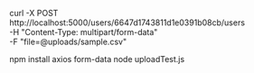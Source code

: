 curl -X POST http://localhost:5000/users/6647d1743811d1e0391b08cb/users \
-H "Content-Type: multipart/form-data" \
-F "file=@uploads/sample.csv"

npm install axios form-data
node uploadTest.js